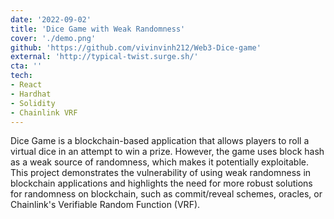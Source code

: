 ```yaml
---
date: '2022-09-02'
title: 'Dice Game with Weak Randomness'
cover: './demo.png'
github: 'https://github.com/vivinvinh212/Web3-Dice-game'
external: 'http://typical-twist.surge.sh/'
cta: ''
tech:
- React
- Hardhat
- Solidity
- Chainlink VRF
---
```

Dice Game is a blockchain-based application that allows players to roll a virtual dice in an attempt to win a prize. However, the game uses block hash as a weak source of randomness, which makes it potentially exploitable. This project demonstrates the vulnerability of using weak randomness in blockchain applications and highlights the need for more robust solutions for randomness on blockchain, such as commit/reveal schemes, oracles, or Chainlink's Verifiable Random Function (VRF). 



